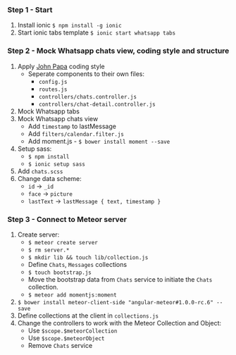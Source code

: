 ### Step 1 - Start

1. Install ionic `$ npm install -g ionic`
2. Start ionic tabs template  `$ ionic start whatsapp tabs`

### Step 2 - Mock Whatsapp chats view, coding style and structure

1. Apply [John Papa](https://github.com/johnpapa/angular-styleguide) coding style 
    - Seperate components to their own files:
        * `config.js`
        * `routes.js`
        * `controllers/chats.controller.js`
        * `controllers/chat-detail.controller.js`
3. Mock Whatsapp tabs
4. Mock Whatsapp chats view
    * Add `timestamp` to lastMessage
    * Add `filters/calendar.filter.js`
    * Add moment.js - `$ bower install moment --save`
5. Setup sass:
    * `$ npm install`
    * `$ ionic setup sass`
6. Add `chats.scss`
7. Change data scheme:
    * `id` -> `_id`
    * `face` -> `picture`
    * `lastText` -> `lastMessage { text, timestamp }`

### Step 3 - Connect to Meteor server

1. Create server:
    * `$ meteor create server`
    * `$ rm server.*`
    * `$ mkdir lib && touch lib/collection.js`
    * Define `Chats`, `Messages` collections
    * `$ touch bootstrap.js`
    * Move the bootstrap data from `Chats` service to initiate the `Chats` collection.
    * `$ meteor add momentjs:moment`
2. `$ bower install meteor-client-side "angular-meteor#1.0.0-rc.6" --save`
3. Define collections at the client in `collections.js`
4. Change the controllers to work with the Meteor Collection and Object:
    * Use `$scope.$meteorCollection`
    * Use `$scope.$meteorObject`
    * Remove `Chats` service
